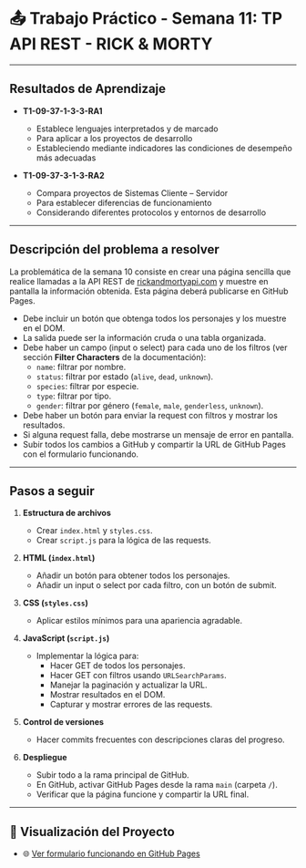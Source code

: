 # 📤 Trabajo Práctico - Semana 11: TP API REST - RICK & MORTY

---

## Resultados de Aprendizaje

- **T1-09-37-1-3-3-RA1**  
  - Establece lenguajes interpretados y de marcado  
  - Para aplicar a los proyectos de desarrollo  
  - Estableciendo mediante indicadores las condiciones de desempeño más adecuadas

- **T1-09-37-3-1-3-RA2**  
  - Compara proyectos de Sistemas Cliente – Servidor  
  - Para establecer diferencias de funcionamiento  
  - Considerando diferentes protocolos y entornos de desarrollo

---

## Descripción del problema a resolver

La problemática de la semana 10 consiste en crear una página sencilla que realice llamadas a la API REST de [rickandmortyapi.com](https://rickandmortyapi.com/) y muestre en pantalla la información obtenida. Esta página deberá publicarse en GitHub Pages.

- Debe incluir un botón que obtenga todos los personajes y los muestre en el DOM.  
- La salida puede ser la información cruda o una tabla organizada.  
- Debe haber un campo (input o select) para cada uno de los filtros (ver sección **Filter Characters** de la documentación):
  - `name`: filtrar por nombre.  
  - `status`: filtrar por estado (`alive`, `dead`, `unknown`).  
  - `species`: filtrar por especie.  
  - `type`: filtrar por tipo.  
  - `gender`: filtrar por género (`female`, `male`, `genderless`, `unknown`).  
- Debe haber un botón para enviar la request con filtros y mostrar los resultados.  
- Si alguna request falla, debe mostrarse un mensaje de error en pantalla.  
- Subir todos los cambios a GitHub y compartir la URL de GitHub Pages con el formulario funcionando.

---

## Pasos a seguir

1. **Estructura de archivos**  
   - Crear `index.html` y `styles.css`.  
   - Crear `script.js` para la lógica de las requests.

2. **HTML (`index.html`)**  
   - Añadir un botón para obtener todos los personajes.  
   - Añadir un input o select por cada filtro, con un botón de submit.

3. **CSS (`styles.css`)**  
   - Aplicar estilos mínimos para una apariencia agradable.

4. **JavaScript (`script.js`)**  
   - Implementar la lógica para:
     - Hacer GET de todos los personajes.  
     - Hacer GET con filtros usando `URLSearchParams`.  
     - Manejar la paginación y actualizar la URL.  
     - Mostrar resultados en el DOM.  
     - Capturar y mostrar errores de las requests.

5. **Control de versiones**  
   - Hacer commits frecuentes con descripciones claras del progreso.

6. **Despliegue**  
   - Subir todo a la rama principal de GitHub.  
   - En GitHub, activar GitHub Pages desde la rama `main` (carpeta `/`).  
   - Verificar que la página funcione y compartir la URL final.
  
---

## 🔗 Visualización del Proyecto

- 🌐 [Ver formulario funcionando en GitHub Pages](https://rfascendini.github.io/rfascendini_uai_daw/CLASE_11/)

